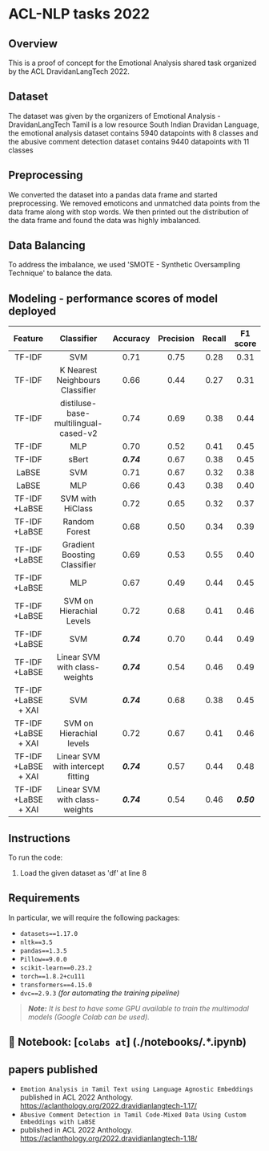 # ACL-NLP tasks 2022

## Overview

This is a proof of concept for the Emotional Analysis shared task organized by the ACL DravidanLangTech 2022.

## Dataset
The dataset was given by the organizers of Emotional Analysis - DravidanLangTech 
Tamil is a low resource South Indian Dravidan Language, the emotional analysis dataset contains 5940 datapoints with 8 classes and the abusive comment detection dataset contains 9440 datapoints with 11 classes

## Preprocessing

We converted the dataset into a pandas data frame and started preprocessing. We removed emoticons and unmatched data points from the data frame along with stop words. We then printed out the distribution of the data frame and found the data was highly imbalanced.

## Data Balancing

To address the imbalance, we used 'SMOTE - Synthetic Oversampling Technique' to balance the data.

## Modeling - performance scores of model deployed

| Feature | Classifier | Accuracy | Precision | Recall | F1 score |
| :---: | :---: | :---: | :---: | :---: | :---: |
| TF-IDF | SVM | 0.71 | 0.75 | 0.28 | 0.31 |
| TF-IDF | K Nearest Neighbours Classifier | 0.66 | 0.44 | 0.27 | 0.31 |
| TF-IDF | distiluse-base-multilingual-cased-v2 | 0.74 | 0.69 | 0.38 | 0.44 |
| TF-IDF | MLP | 0.70 | 0.52 | 0.41 | 0.45 |
| TF-IDF | sBert | _**0.74**_ | 0.67 | 0.38 | 0.45 |
| LaBSE | SVM | 0.71 | 0.67 | 0.32 | 0.38 |
| LaBSE | MLP | 0.66 | 0.43 | 0.38 | 0.40 |
| TF-IDF +LaBSE | SVM with HiClass | 0.72 | 0.65 | 0.32 | 0.37 |
| TF-IDF +LaBSE | Random Forest | 0.68 | 0.50 | 0.34 | 0.39 |
| TF-IDF +LaBSE | Gradient Boosting Classifier | 0.69 | 0.53 | 0.55 | 0.40 |
| TF-IDF +LaBSE | MLP | 0.67 | 0.49 | 0.44 | 0.45 |
| TF-IDF +LaBSE | SVM on Hierachial Levels | 0.72 | 0.68 | 0.41 | 0.46 |
| TF-IDF +LaBSE | SVM | _**0.74**_ | 0.70 | 0.44 | 0.49 |
| TF-IDF +LaBSE | Linear SVM with class-weights | _**0.74**_ | 0.54 | 0.46 | 0.49 |
| TF-IDF +LaBSE + XAI | SVM | _**0.74**_ | 0.68 | 0.38 | 0.45 |
| TF-IDF +LaBSE + XAI | SVM on Hierachial levels | 0.72 | 0.67 | 0.41 | 0.46 |
| TF-IDF +LaBSE + XAI | Linear SVM with intercept fitting | _**0.74**_ | 0.57 | 0.44 | 0.48 |
| TF-IDF +LaBSE + XAI | Linear SVM with class-weights | _**0.74**_ | 0.54 | 0.46 | _**0.50**_ |






## Instructions

To run the code:

1. Load the given dataset as 'df' at line 8

## Requirements

In particular, we will require the following packages:

- `datasets==1.17.0`
- `nltk==3.5`
- `pandas==1.3.5`
- `Pillow==9.0.0`
- `scikit-learn==0.23.2`
- `torch==1.8.2+cu111`
- `transformers==4.15.0`
- `dvc==2.9.3` *(for automating the training pipeline)*

> _**Note:** It is best to have some GPU available to train the multimodal models (Google Colab can be used)._


## 📝 Notebook: [`colabs at`] (./notebooks/.*.ipynb)

## papers published 

- `Emotion Analysis in Tamil Text using Language Agnostic Embeddings`
published in ACL 2022 Anthology. https://aclanthology.org/2022.dravidianlangtech-1.17/
- `Abusive Comment Detection in Tamil Code-Mixed Data Using Custom Embeddings with LaBSE`
- published in ACL 2022 Anthology. https://aclanthology.org/2022.dravidianlangtech-1.18/




